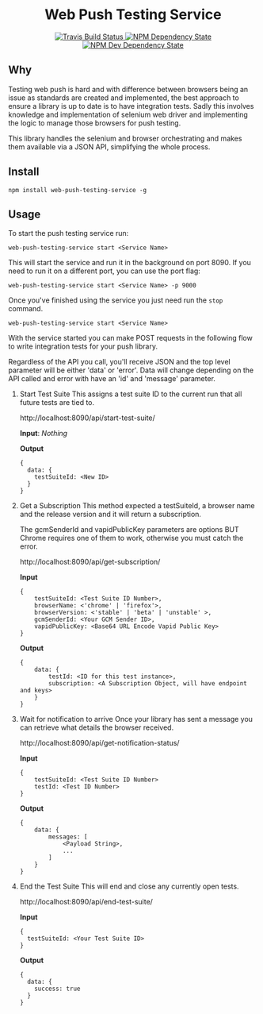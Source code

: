 
<h1 align="center">Web Push Testing Service</h1>

<p align="center">
  <a href="https://travis-ci.org/GoogleChrome/web-push-testing-service">
    <img src="https://travis-ci.org/GoogleChrome/web-push-testing-service.svg" alt="Travis Build Status" />
  </a>
  <a href="https://david-dm.org/GoogleChrome/web-push-testing-service">
    <img src="https://david-dm.org/GoogleChrome/web-push-testing-service.svg" alt="NPM Dependency State" />
  </a>
  <a href="https://david-dm.org/GoogleChrome/web-push-testing-service?type=dev">
    <img src="https://david-dm.org/GoogleChrome/web-push-testing-service/dev-status.svg" alt="NPM Dev Dependency State" />
  </a>
</p>

## Why

Testing web push is hard and with difference between browsers being an issue
as standards are created and implemented, the best approach to ensure
a library is up to date is to have integration tests. Sadly this involves
knowledge and implementation of selenium web driver and implementing the logic
to manage those browsers for push testing.

This library handles the selenium and browser orchestrating and makes them
available via a JSON API, simplifying the whole process.

## Install

    npm install web-push-testing-service -g

## Usage

To start the push testing service run:

    web-push-testing-service start <Service Name>

This will start the service and run it in the background on port 8090. If
you need to run it on a different port, you can use the port flag:

    web-push-testing-service start <Service Name> -p 9000

Once you've finished using the service you just need run the `stop` command.

    web-push-testing-service start <Service Name>

With the service started you can make POST requests in the following
flow to write integration tests for your push library.

Regardless of the API you call, you'll receive JSON and the top level parameter
will be either 'data' or 'error'. Data will change depending on the API called
and error with have an 'id' and 'message' parameter.

1. Start Test Suite
    This assigns a test suite ID to the current run that all future tests are
    tied to.

    http://localhost:8090/api/start-test-suite/

    **Input**: *Nothing*

    **Output**
    ```
    {
      data: {
        testSuiteId: <New ID>
      }
    }
    ```

1. Get a Subscription
    This method expected a testSuiteId, a browser name and the release version
    and it will return a subscription.

    The gcmSenderId and vapidPublicKey parameters are options BUT Chrome
    requires one of them to work, otherwise you must catch the error.

    http://localhost:8090/api/get-subscription/

    **Input**
    ```
    {
        testSuiteId: <Test Suite ID Number>,
        browserName: <'chrome' | 'firefox'>,
        browserVersion: <'stable' | 'beta' | 'unstable' >,
        gcmSenderId: <Your GCM Sender ID>,
        vapidPublicKey: <Base64 URL Encode Vapid Public Key>
    }
    ```

    **Output**
    ```
    {
        data: {
            testId: <ID for this test instance>,
            subscription: <A Subscription Object, will have endpoint and keys>
        }
    }
    ```

1. Wait for notification to arrive
    Once your library has sent a message you can retrieve what details the
    browser received.

    http://localhost:8090/api/get-notification-status/

    **Input**
    ```
    {
        testSuiteId: <Test Suite ID Number>
        testId: <Test ID Number>
    }
    ```

    **Output**
    ```
    {
        data: {
            messages: [
                <Payload String>,
                ...
            ]
        }
    }
    ```

1. End the Test Suite
    This will end and close any currently open tests.

    http://localhost:8090/api/end-test-suite/

    **Input**
    ```
    {
      testSuiteId: <Your Test Suite ID>
    }
    ```

    **Output**
    ```
    {
      data: {
        success: true
      }
    }
    ```
